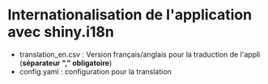 # Internationalisation de l'application avec shiny.i18n

- translation_en.csv : Version français/anglais pour la traduction de l'appli (**séparateur "," obligatoire**)
- config.yaml : configuration pour la translation